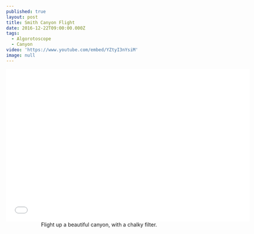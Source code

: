 ```yaml
---
published: true
layout: post
title: Smith Canyon Flight
date: 2016-12-22T09:00:00.000Z
tags:
  - Algorotoscope
  - Canyon
video: 'https://www.youtube.com/embed/YZtyI3nYsiM'
image: null
---
```

<center><iframe width="660" height="415" src="{{ page.video }}" frameborder="0" allowfullscreen></iframe></center>
<center>Flight up a beautiful canyon, with a chalky filter.</center>
